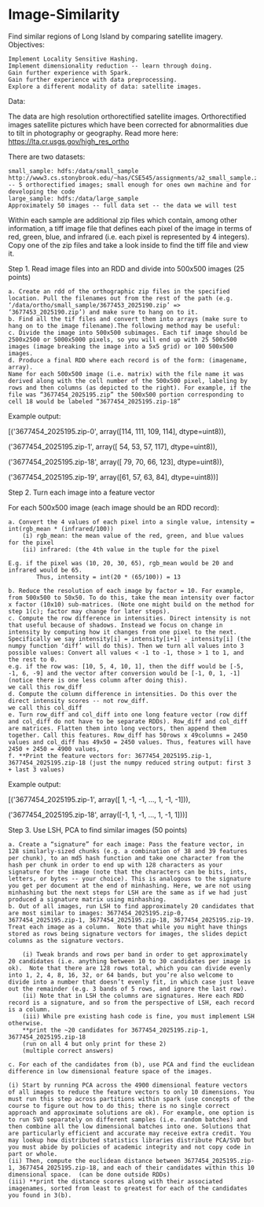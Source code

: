 # Image-Similarity
Find similar regions of Long Island by comparing satellite imagery. 
Objectives:

    Implement Locality Sensitive Hashing.
    Implement dimensionality reduction -- learn through doing.
    Gain further experience with Spark.
    Gain further experience with data preprocessing.
    Explore a different modality of data: satellite images.

Data:

The data are high resolution orthorectified satellite images. Orthorectified images satellite pictures which have been corrected for abnormalities due to tilt in photography or geography. Read more here: https://lta.cr.usgs.gov/high_res_ortho

There are two datasets:

    small_sample: hdfs:/data/small_sample http://www3.cs.stonybrook.edu/~has/CSE545/assignments/a2_small_sample.zip -- 5 orthorectified images; small enough for ones own machine and for developing the code
    large_sample: hdfs:/data/large_sample
    Approximately 50 images -- full data set -- the data we will test

Within each sample are additional zip files which contain, among other information, a tiff image file that defines each pixel of the image in terms of red, green, blue, and infrared (i.e. each pixel is represented by 4 integers). Copy one of the zip files and take a look inside to find the tiff file and view it.

Step 1. Read image files into an RDD and divide into 500x500 images (25 points)

    a. Create an rdd of the orthographic zip files in the specified location. Pull the filenames out from the rest of the path (e.g. ‘/data/ortho/small_sample/3677453_2025190.zip’ => ‘3677453_2025190.zip’) and make sure to hang on to it.
    b. Find all the tif files and convert them into arrays (make sure to hang on to the image filename).The following method may be useful: 
    c. Divide the image into 500x500 subimages. Each tif image should be 2500x2500 or 5000x5000 pixels, so you will end up with 25 500x500 images (image breaking the image into a 5x5 grid) or 100 500x500 images.
    d. Produce a final RDD where each record is of the form: (imagename, array).
    Name for each 500x500 image (i.e. matrix) with the file name it was derived along with the cell number of the 500x500 pixel, labeling by rows and then columns (as depicted to the right). For example, if the file was “3677454_2025195.zip” the 500x500 portion corresponding to cell 18 would be labeled “3677454_2025195.zip-18”

Example output:

[('3677454_2025195.zip-0', array([114, 111, 109, 114], dtype=uint8)),

 ('3677454_2025195.zip-1', array([ 54,  53,  57, 117], dtype=uint8)),

 ('3677454_2025195.zip-18', array([ 79,  70,  66, 123], dtype=uint8)),

 ('3677454_2025195.zip-19', array([61, 57, 63, 84], dtype=uint8))]

Step 2. Turn each image into a feature vector

For each 500x500 image (each image should be an RDD record):

    a. Convert the 4 values of each pixel into a single value, intensity = int(rgb_mean * (infrared/100))
	    (i) rgb_mean: the mean value of the red, green, and blue values for the pixel
    	(ii) infrared: (the 4th value in the tuple for the pixel

	E.g. if the pixel was (10, 20, 30, 65), rgb_mean would be 20 and infrared would be 65.
	        Thus, intensity = int(20 * (65/100)) = 13

    b. Reduce the resolution of each image by factor = 10. For example, from 500x500 to 50x50. To do this, take the mean intensity over factor x factor (10x10) sub-matrices. (Note one might build on the method for step 1(c); factor may change for later steps).
    c. Compute the row difference in intensities. Direct intensity is not that useful because of shadows. Instead we focus on change in intensity by computing how it changes from one pixel to the next. Specifically we say intensity[i] = intensity[i+1] - intensity[i] (the numpy function ‘diff’ will do this). Then we turn all values into 3 possible values: Convert all values < -1 to -1, those > 1 to 1, and the rest to 0.
    e.g. if the row was: [10, 5, 4, 10, 1], then the diff would be [-5, -1, 6, -9] and the vector after conversion would be [-1, 0, 1, -1] (notice there is one less column after doing this).
    we call this row_diff
    d. Compute the column difference in intensities. Do this over the direct intensity scores -- not row_diff.
    we call this col_diff
    e. Turn row_diff and col_diff into one long feature vector (row diff and col_diff do not have to be separate RDDs). Row_diff and col_diff are matrices. Flatten them into long vectors, then append them together. Call this features. Row_diff has 50rows x 49columns = 2450 values and col_diff has 49x50 = 2450 values. Thus, features will have 2450 + 2450 = 4900 values,
    f. **Print the feature vectors for: 3677454_2025195.zip-1, 3677454_2025195.zip-18 (just the numpy reduced string output: first 3 + last 3 values)

Example output:

[('3677454_2025195.zip-1', array([ 1, -1, -1, ...,  1, -1, -1])),

 ('3677454_2025195.zip-18', array([-1,  1, -1, ...,  1, -1,  1]))]

Step 3. Use LSH, PCA to find similar images (50 points)

    a. Create a “signature” for each image: Pass the feature vector, in 128 similarly-sized chunks (e.g. a combination of 38 and 39 features per chunk), to an md5 hash function and take one character from the hash per chunk in order to end up with 128 characters as your signature for the image (note that the characters can be bits, ints, letters, or bytes -- your choice). This is analogous to the signature you get per document at the end of minhashing. Here, we are not using minhashing but the next steps for LSH are the same as if we had just produced a signature matrix using minhashing.
    b. Out of all images, run LSH to find approximately 20 candidates that are most similar to images: 3677454_2025195.zip-0, 3677454_2025195.zip-1, 3677454_2025195.zip-18, 3677454_2025195.zip-19. Treat each image as a column.  Note that while you might have things stored as rows being signature vectors for images, the slides depict columns as the signature vectors. 

    	(i) Tweak brands and rows per band in order to get approximately 20 candidates (i.e. anything between 10 to 30 candidates per image is ok).  Note that there are 128 rows total, which you can divide evenly into 1, 2, 4, 8, 16, 32, or 64 bands, but you’re also welcome to divide into a number that doesn’t evenly fit, in which case just leave out the remainder (e.g. 3 bands of 5 rows, and ignore the last row).  
    	(ii) Note that in LSH the columns are signatures. Here each RDD record is a signature, and so from the perspective of LSH, each record is a column.
    	(iii) While pre existing hash code is fine, you must implement LSH otherwise.
    	**print the ~20 candidates for 3677454_2025195.zip-1, 3677454_2025195.zip-18
	    (run on all 4 but only print for these 2)
	    (multiple correct answers)

    c. For each of the candidates from (b), use PCA and find the euclidean difference in low dimensional feature space of the images.

    (i) Start by running PCA across the 4900 dimensional feature vectors of all images to reduce the feature vectors to only 10 dimensions. You must run this step across partitions within spark (use concepts of the course to figure out how to do this; there is no single correct approach and approximate solutions are ok). For example, one option is to run SVD separately on different samples (i.e. random batches) and then combine all the low dimensional batches into one. Solutions that are particularly efficient and accurate may receive extra credit. You may lookup how distributed statistics libraries distribute PCA/SVD but you must abide by policies of academic integrity and not copy code in part or whole.
    (ii) Then, compute the euclidean distance between 3677454_2025195.zip-1, 3677454_2025195.zip-18, and each of their candidates within this 10 dimensional space.  (can be done outside RDDs)
    (iii) **print the distance scores along with their associated imagenames, sorted from least to greatest for each of the candidates you found in 3(b).